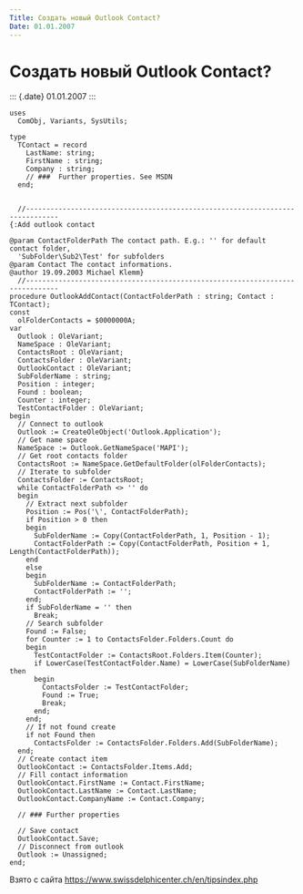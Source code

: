 ```yaml
---
Title: Создать новый Outlook Contact?
Date: 01.01.2007
---
```



Создать новый Outlook Contact?
==============================

::: {.date}
01.01.2007
:::

    uses
      ComObj, Variants, SysUtils;
     
    type
      TContact = record
        LastName: string;
        FirstName : string;
        Company : string;
        // ###  Further properties. See MSDN
      end;
     
     
      //------------------------------------------------------------------------------
    {:Add outlook contact
     
    @param ContactFolderPath The contact path. E.g.: '' for default contact folder,
      'SubFolder\Sub2\Test' for subfolders
    @param Contact The contact informations.
    @author 19.09.2003 Michael Klemm}
      //------------------------------------------------------------------------------
    procedure OutlookAddContact(ContactFolderPath : string; Contact : TContact);
    const
      olFolderContacts = $0000000A;
    var
      Outlook : OleVariant;
      NameSpace : OleVariant;
      ContactsRoot : OleVariant;
      ContactsFolder : OleVariant;
      OutlookContact : OleVariant;
      SubFolderName : string;
      Position : integer;
      Found : boolean;
      Counter : integer;
      TestContactFolder : OleVariant;
    begin
      // Connect to outlook
      Outlook := CreateOleObject('Outlook.Application');
      // Get name space
      NameSpace := Outlook.GetNameSpace('MAPI');
      // Get root contacts folder
      ContactsRoot := NameSpace.GetDefaultFolder(olFolderContacts);
      // Iterate to subfolder
      ContactsFolder := ContactsRoot;
      while ContactFolderPath <> '' do
      begin
        // Extract next subfolder
        Position := Pos('\', ContactFolderPath);
        if Position > 0 then
        begin
          SubFolderName := Copy(ContactFolderPath, 1, Position - 1);
          ContactFolderPath := Copy(ContactFolderPath, Position + 1, Length(ContactFolderPath));
        end
        else
        begin
          SubFolderName := ContactFolderPath;
          ContactFolderPath := '';
        end;
        if SubFolderName = '' then
          Break;
        // Search subfolder
        Found := False;
        for Counter := 1 to ContactsFolder.Folders.Count do
        begin
          TestContactFolder := ContactsRoot.Folders.Item(Counter);
          if LowerCase(TestContactFolder.Name) = LowerCase(SubFolderName) then
          begin
            ContactsFolder := TestContactFolder;
            Found := True;
            Break;
          end;
        end;
        // If not found create
        if not Found then
          ContactsFolder := ContactsFolder.Folders.Add(SubFolderName);
      end;
      // Create contact item
      OutlookContact := ContactsFolder.Items.Add;
      // Fill contact information
      OutlookContact.FirstName := Contact.FirstName;
      OutlookContact.LastName := Contact.LastName;
      OutlookContact.CompanyName := Contact.Company;
     
      // ### Further properties
     
      // Save contact
      OutlookContact.Save;
      // Disconnect from outlook
      Outlook := Unassigned;
    end;

Взято с сайта <https://www.swissdelphicenter.ch/en/tipsindex.php>
